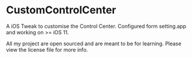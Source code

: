 # CustomControlCenter

A iOS Tweak to customise the Control Center. Configured form setting.app and working on >= iOS 11.


All my project are open sourced and are meant to be for learning.
Please view the license file for more info.
